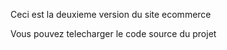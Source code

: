 Ceci est la deuxieme version du site ecommerce
<p>Vous pouvez telecharger le code source du projet</p>
